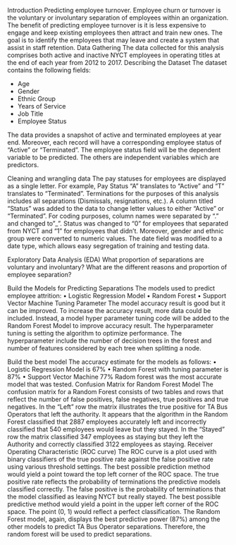 Introduction 
Predicting employee turnover. Employee churn or turnover is the voluntary or involuntary separation of employees within an organization. The benefit of predicting employee turnover is it is less expensive to engage and keep existing employees then attract and train new ones. 
The goal is to identify the employees that may leave and create a system that assist in staff retention. 
Data Gathering 
The data collected for this analysis comprises both active and inactive NYCT employees in operating titles at the end of each year from 2012 to 2017. 
Describing the Dataset 
The dataset contains the following fields: 
-	Age
-	Gender
-	Ethnic Group 
-	Years of Service
-	Job Title
-	Employee Status

The data provides a snapshot of active and terminated employees at year end. Moreover, each record will have a corresponding employee status of “Active” or “Terminated”. The employee status field will be the dependent variable to be predicted. The others are independent variables which are predictors. 

Cleaning and wrangling data 
The pay statuses for employees are displayed as a single letter. For example, Pay Status “A” translates to “Active” and “T” translates to “Terminated”. Terminations for the purposes of this analysis includes all separations (Dismissals, resignations, etc.).  A column titled “Status” was added to the data to change letter values to either “Active” or “Terminated”.  For coding purposes, column names were separated by “.” and changed to”_”.  Status was changed to “0” for employees that separated from NYCT and “1” for employees that didn’t.  Moreover, gender and ethnic group were converted to numeric values. The date field was modified to a date type, which allows easy segregation of training and testing data.  

Exploratory Data Analysis (EDA)
What proportion of separations are voluntary and involuntary? 
What are the different reasons and proportion of employee separation?

Build the Models for Predicting Separations
The models used to predict employee attrition: 
•	Logistic Regression Model
•	Random Forest 
•	Support Vector Machine
Tuning Parameter 
The model accuracy result is good but it can be improved. To increase the accuracy result, more data could be included. Instead, a model hyper parameter tuning code will be added to the Random Forest Model to improve accuracy result. 
The hyperparameter tuning is setting the algorithm to optimize performance. The hyperparameter include the number of decision trees in the forest and number of features considered by each tree when splitting a node. 

Build the best model 
The accuracy estimate for the models as follows: 
•	Logistic Regression Model is 67%
•	Random Forest with tuning parameter is 87%
•	Support Vector Machine 77%
Radom forest was the most accurate model that was tested. 
Confusion Matrix for Random Forest Model 
The confusion matrix for a Random Forest consists of two tables and rows that reflect the number of false positives, false negatives, true positives and true negatives. In the “Left” row the matrix illustrates the true positive for TA Bus Operators that left the authority.   It appears that the algorithm in the Random Forest classified that 2887 employees accurately left and incorrectly classified that 540 employees would leave but they stayed. In the “Stayed” row the matrix classified 347 employees as staying but they left the Authority and correctly classified 3122 employees as staying. 
Receiver Operating Characteristic (ROC curve) 
The ROC curve is a plot used with binary classifiers of the true positive rate against the false positive rate using various threshold settings. The best possible prediction method would yield a point toward the top left corner of the ROC space. The true positive rate reflects the probability of terminations the predictive models classified correctly. The false positive is the probability of terminations that the model classified as leaving NYCT but really stayed. The best possible predictive method would yield a point in the upper left corner of the ROC space. The point (0, 1) would reflect a perfect classification. The Random Forest model, again, displays the best predictive power (87%) among the other models to predict TA Bus Operator separations. Therefore, the random forest will be used to predict separations. 
